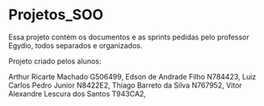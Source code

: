 # Projetos_SOO
Essa projeto contém os documentos e as sprints pedidas pelo professor Egydio, todos separados e organizados.


Projeto criado pelos alunos: 

Arthur Ricarte Machado						        G506499,
Edson de Andrade Filho					          N784423,
Luiz Carlos Pedro Junior						      N8422E2,
Thiago Barreto da Silva						        N767952,
Vitor Alexandre Lescura dos Santos			  T943CA2,

